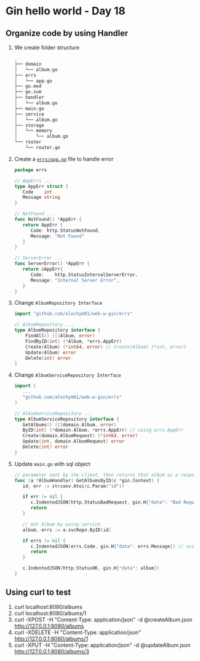 # Gin hello world - Day 18

## Organize code by using Handler

1. We create folder structure

   ```bash
   .
   ├── domain
   │   └── album.go
   ├── errs
   │   └── app.go
   ├── go.mod
   ├── go.sum
   ├── handler
   │   └── album.go
   ├── main.go
   ├── service
   │   └── album.go
   ├── storage
   │   └── memory
   │       └── album.go
   └── router
       └── router.go
   ```

2. Create a [`errs/app.go`](errs/app.go) file to handle error

   ```go
   package errs

   // AppErrs ...
   type AppErr struct {
      Code    int
      Message string
   }

   // NotFound ...
   func NotFound() *AppErr {
      return AppErr {
         Code: http.StatusNotFound,
         Message: "Not Found"
      }
   }

   // ServerError ...
   func ServerError() *AppErr {
      return &AppErr{
         Code:    http.StatusInternalServerError,
         Message: "Internal Server Error",
      }
   }
   ```

3. Change `AlbumRepository Interface`

   ```go
   import "github.com/alochym01/web-w-gin/errs"

   // AlbumRepository ...
   type AlbumRepository interface {
       FindAll() ([]Album, error)
       FindByID(int) (*Album, *errs.AppErr)
       Create(Album) (*int64, error) // Create(Album) (*int, error)
       Update(Album) error
       Delete(int) error
   }
   ```

4. Change `AlbumServiceRepository Interface`

   ```go
   import (
      ...
      "github.com/alochym01/web-w-gin/errs"
   )

   // AlbumServiceRepository ...
   type AlbumServiceRepository interface {
      GetAlbums() ([]domain.Album, error)
      ByID(int) (*domain.Album, *errs.AppErr) // using errs.AppErr
      Create(domain.AlbumRequest) (*int64, error)
      Update(int, domain.AlbumRequest) error
      Delete(int) error
   }
   ```

5. Update `main.go` with sql object

   ```go
   // parameter sent by the client, then returns that album as a response.
   func (a *AlbumHandler) GetAlbumsByID(c *gin.Context) {
      id, err := strconv.Atoi(c.Param("id"))

      if err != nil {
         c.IndentedJSON(http.StatusBadRequest, gin.H{"data": "Bad Request"})
         return
      }

      // Get Album by using service
      album, errs := a.svcRepo.ByID(id)

      if errs != nil {
         c.IndentedJSON(errs.Code, gin.H{"data": errs.Message}) // using errs.AppErr
         return
      }

      c.IndentedJSON(http.StatusOK, gin.H{"data": album})
   }
   ```

## Using curl to test

1. curl localhost:8080/albums
2. curl localhost:8080/albums/1
3. curl -XPOST -H "Content-Type: application/json" -d @createAlbum.json http://127.0.0.1:8080/albums
4. curl -XDELETE -H "Content-Type: application/json" http://127.0.0.1:8080/albums/1
5. curl -XPUT -H "Content-Type: application/json" -d @updateAlbum.json http://127.0.0.1:8080/albums/3

